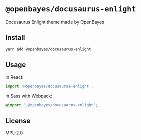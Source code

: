 # `@openbayes/docusaurus-enlight`

Docusaurus Enlight theme made by OpenBayes

## Install

```bash
yarn add @openbayes/docusaurus-enlight
```

## Usage

In React:

```jsx
import '@openbayes/docusaurus-enlight';
```

In Sass with Webpack:

```scss
@import "~@openbayes/docusaurus-enlight";
```

## License

MPL-2.0
